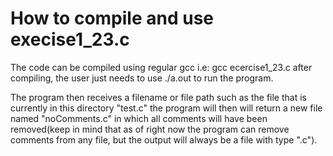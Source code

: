 # How to compile and use execise1_23.c #

The code can be compiled using regular gcc i.e: gcc ecercise1_23.c after compiling, the user just needs to use ./a.out to run the program.

The program then receives a filename or file path such as the file that is currently in this directory "test.c" the program will then will return a new file named "noComments.c" in which all comments will have been removed(keep in mind that as of right now the program can remove comments from any file, but the output will always be a file with type ".c").

  
